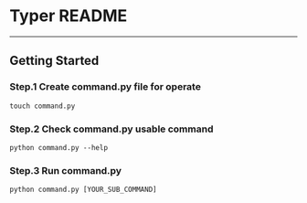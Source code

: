 # Typer README

---

## Getting Started

### Step.1 Create **command.py** file for operate

```shell
touch command.py
```

### Step.2 Check **command.py** usable command

```shell
python command.py --help
```

### Step.3 Run command.py

```shell
python command.py [YOUR_SUB_COMMAND]
```